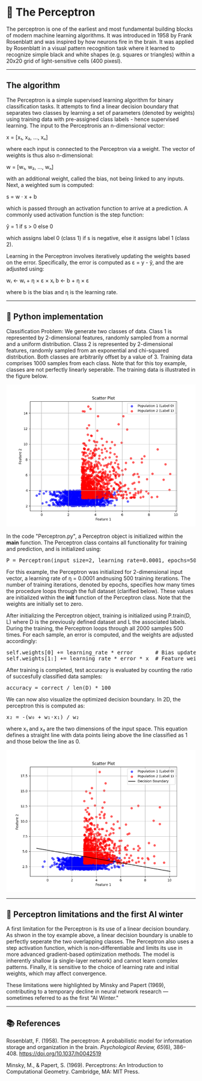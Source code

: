 # 🧠 The Perceptron

The perceptron is one of the earliest and most fundamental building blocks of modern machine learning algorithms. It was introduced in 1958 by Frank Rosenblatt and was inspired by how neurons fire in the brain. It was applied by Rosenblatt in a visual pattern recognition task where it learned to recognize simple black and white shapes (e.g. squares or triangles) within a 20x20 grid of light-sensitive cells (400 pixesl). 

---

## The algorithm

The Perceptron is a simple supervised learning algorithm for binary classification tasks. It attempts to find a linear decision boundary that separates two classes by learning a set of parameters (denoted by weights) using training data with pre-assigned class labels - hence supervised learning. The input to the Perceptronis an n-dimensional vector: 

x = [x₁, x₂, ..., xₙ]

where each input is connected to the Perceptron via a weight. The vector of weights is thus also n-dimensional: 


w = [w₁, w₂, ..., wₙ]

with an additional weight, called the bias, not being linked to any inputs. Next, a weighted sum is computed:

s = w · x + b

which is passed through an activation function to arrive at a prediction. A commonly used activation function is the step function: 

ŷ = 1 if s > 0 else 0

which assigns label 0 (class 1) if s is negative, else it assigns label 1 (class 2). 

Learning in the Perceptron involves iteratively updating the weights based on the error. Specifically, the error is computed as ε = y - ŷ, and the are adjusted using:

wᵢ ← wᵢ + η × ε × xᵢ
b ← b + η × ε

where b is the bias and η is the learning rate. 

---

## 🚀 Python implementation

Classification Problem: We generate two classes of data. Class 1 is represented by 2-dimensional features, randomly sampled from a normal and a uniform distribution. Class 2 is represented by 2-dimensional features, randomly sampled from an exponential and chi-squared distribution. Both classes are arbitrarily offset by a value of 3. Training data comprises 1000 samples from each class. Note that for this toy example, classes are not perfectly linearly seperable. The training data is illustrated in the figure below. 

![Figure 1: ](images/Figure1.png)

In the code "Perceptron.py", a Perceptron object is initialized within the __main__ function. The Perceptron class contains all functionality for training and prediction, and is initialized using: 

<pre>
P = Perceptron(input_size=2, learning_rate=0.0001, epochs=500)
</pre>

For  this example, the Perceptron was initialized for 2-dimensional input vector, a learning rate of η = 0.0001 andnusing 500 training iterations. The number of training iterations, denoted by epochs, specifies how many times the procedure loops through the full dataset (clarified below). These values are initialized within the __init__ function of the Perceptron class. Note that the weights are initially set to zero. 

After initializing the Perceptron object, training is initialized using P.train(D, L) where D is the previously defined dataset and L the associated labels. During the training, the Perceptron loops through all 2000 samples 500 times. For each sample, an error is computed, and the weights are adjusted accordingly:

<pre>
self.weights[0] += learning_rate * error       # Bias update
self.weights[1:] += learning_rate * error * x  # Feature weights update
</pre>

After training is completed, test accuracy is evaluated by counting the ratio of succesfully classified data samples: 

<pre>
accuracy = correct / len(D) * 100
</pre>

We can now also visualize the optimized decision boundary. In 2D, the perceptron this is computed as: 

<pre>
x₂ = -(w₀ + w₁·x₁) / w₂
</pre>

where x₁ and x₂ are the two dimensions of the input space. This equation defines a straight line with data points lieing above the line classified as 1 and those below the line as 0. 

![Figure 1: ](images/Figure2.png)



---

## 🚀 Perceptron limitations and the first AI winter
A first limitation for the Perceptron is its use of a  linear decision boundary. As shwon in the toy example above, a linear decision boundary is unable to perfectly seperate the two overlapping classes. The Perceptron also uses a step activation function, which is non-differentiable and limits its use in more advanced gradient-based optimization methods. The model is inherently shallow (a single-layer network) and cannot learn complex patterns. Finally, it is sensitive to the choice of learning rate and initial weights, which may affect convergence.

These limitations were highlighted by Minsky and Papert (1969), contributing to a temporary decline in neural network research — sometimes referred to as the first "AI Winter."


---

## 📚 References

Rosenblatt, F. (1958). The perceptron: A probabilistic model for information storage and organization in the brain. *Psychological Review, 65*(6), 386–408. https://doi.org/10.1037/h0042519

Minsky, M., & Papert, S. (1969). Perceptrons: An Introduction to Computational Geometry. Cambridge, MA: MIT Press.

